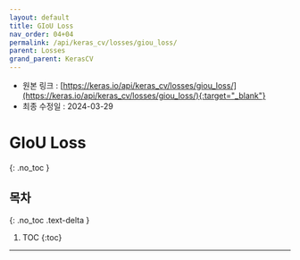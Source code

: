 ```yaml
---
layout: default
title: GIoU Loss
nav_order: 04+04
permalink: /api/keras_cv/losses/giou_loss/
parent: Losses
grand_parent: KerasCV
---
```


* 원본 링크 : [https://keras.io/api/keras_cv/losses/giou_loss/](https://keras.io/api/keras_cv/losses/giou_loss/){:target="_blank"}
* 최종 수정일 : 2024-03-29

# GIoU Loss
{: .no_toc }

## 목차
{: .no_toc .text-delta }

1. TOC
{:toc}

---
